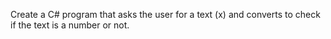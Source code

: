 Create a C# program that asks the user for a text (x) and converts to check if the text is a number or not.